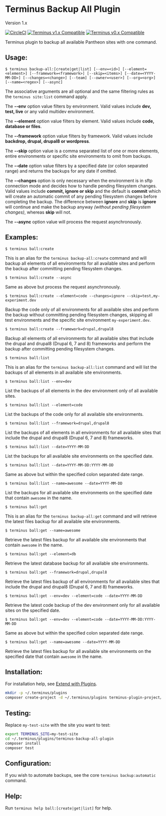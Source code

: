 # Terminus Backup All Plugin

Version 1.x

[![CircleCI](https://circleci.com/gh/terminus-plugin-project/terminus-backup-all-plugin.svg?style=shield)](https://circleci.com/gh/terminus-plugin-project/terminus-backup-all-plugin)
[![Terminus v1.x Compatible](https://img.shields.io/badge/terminus-v1.x-green.svg)](https://github.com/terminus-plugin-project/terminus-backup-all-plugin/tree/1.x)
[![Terminus v0.x Compatible](https://img.shields.io/badge/terminus-v0.x-green.svg)](https://github.com/terminus-plugin-project/terminus-backup-all-plugin/tree/0.x)

Terminus plugin to backup all available Pantheon sites with one command.

## Usage:
```console
$ terminus backup-all:[create|get|list] [--env=<id>] [--element=<element>] [--framework=<framework>] [--skip=<items>] [--date=<YYYY-MM-DD>] [--changes=<change>] [--team] [--owner=<user>] [--org=<org>] [--name=<regex>] [--async]
```
The associative arguments are all optional and the same filtering rules as the `terminus site:list` command apply.

The **--env** option value filters by environment.  Valid values include **dev, test, live** or any valid multidev environment.

The **--element** option value filters by element.  Valid values include **code, database or files**.

The **--framework** option value filters by framework.  Valid values include **backdrop, drupal, drupal8 or wordpress**.

The **--skip** option value is a comma separated list of one or more elements, entire environments or specific site environments to omit from backups.

The **--date** option value filters by a specified date (or colon separated range) and returns the backups for any date if omitted.

The **--changes** option is only necessary when the environment is in sftp connection mode and decides how to handle pending filesystem changes.  Valid values include **commit, ignore or skip** and the default is **commit** which will create an automatic commit of any pending filesystem changes before completing the backup.  The difference between **ignore** and **skip** is **ignore** will continue and make the backup anyway *_(without pending filesystem changes)_*, whereas **skip** will not.

The **--async** option value will process the request asynchronously.

## Examples:
```console
$ terminus ball:create
```
This is an alias for the `terminus backup-all:create` command and will backup all elements of all environments for all available sites and perform the backup after committing pending filesystem changes.
```console
$ terminus ball:create --async
```
Same as above but process the request asynchronously.
```console
$ terminus ball:create --element=code --changes=ignore --skip=test,my-experiment.dev
```
Backup the code only of all environments for all available sites and perform the backup without committing pending filesystem changes, skipping all test environments and the specific site environment `my-experiment.dev`.
```console
$ terminus ball:create --framework=drupal,drupal8
```
Backup all elements of all environments for all available sites that include the drupal and drupal8 (Drupal 6, 7 and 8) frameworks and perform the backup after committing pending filesystem changes.
```console
$ terminus ball:list
```
This is an alias for the `terminus backup-all:list` command and will list the backups of all elements in all available site environments.
```console
$ terminus ball:list --env=dev
```
List the backups of all elements in the dev environment only of all available sites.
```console
$ terminus ball:list --element=code
```
List the backups of the code only for all available site environments.
```console
$ terminus ball:list --framework=drupal,drupal8
```
List the backups of all elements in all environments for all available sites that include the drupal and drupal8 (Drupal 6, 7 and 8) frameworks.
```console
$ terminus ball:list --date=YYYY-MM-DD
```
List the backups for all available site environments on the specified date.
```console
$ terminus ball:list --date=YYYY-MM-DD:YYYY-MM-DD
```
Same as above but within the specified colon separated date range.
```console
$ terminus ball:list --name=awesome --date=YYYY-MM-DD
```
List the backups for all available site environments on the specified date that contain `awesome` in the name.
```console
$ terminus ball:get
```
This is an alias for the `terminus backup-all:get` command and will retrieve the latest files backup for all available site environments.
```console
$ terminus ball:get --name=awesome
```
Retrieve the latest files backup for all available site environments that contain `awesome` in the name.
```console
$ terminus ball:get --element=db
```
Retrieve the latest database backup for all available site environments.
```console
$ terminus ball:get --framework=drupal,drupal8
```
Retrieve the latest files backup of all environments for all available sites that include the drupal and drupal8 (Drupal 6, 7 and 8) frameworks.
```console
$ terminus ball:get --env=dev --element=code --date=YYYY-MM-DD
```
Retrieve the latest code backup of the dev environment only for all available sites on the specified date.
```console
$ terminus ball:get --env=dev --element=code --date=YYYY-MM-DD:YYYY-MM-DD
```
Same as above but within the specified colon separated date range.
```console
$ terminus ball:get --name=awesome --date=YYYY-MM-DD
```
Retrieve the latest files backup for all available site environments on the specified date that contain `awesome` in the name.

## Installation:
For installation help, see [Extend with Plugins](https://pantheon.io/docs/terminus/plugins/).

```bash
mkdir -p ~/.terminus/plugins
composer create-project -d ~/.terminus/plugins terminus-plugin-project/terminus-backup-all-plugin:~1
```

## Testing:

Replace `my-test-site` with the site you want to test:
```bash
export TERMINUS_SITE=my-test-site
cd ~/.terminus/plugins/terminus-backup-all-plugin
composer install
composer test
```

## Configuration:
If you wish to automate backups, see the core `terminus backup:automatic` command.

## Help:
Run `terminus help ball:[create|get|list]` for help.

